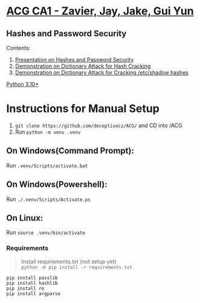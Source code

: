 # [ACG CA1 - Zavier, Jay, Jake, Gui Yun](https://github.com/deceptivecz/ACG)
## Hashes and Password Security


Contents:
1. [Presentation on Hashes and Password Security](https://docs.google.com/presentation/d/1HYUB_dm9PnOGj4p6uIEWgwSh6N6cqAhE-BWyugScz2Q/edit#slide=id.g17963b9726f_0_202)
2. [Demonstration on Dictionary Attack for Hash Cracking](https://github.com/deceptivecz/ACG/tree/main/Demonstration/hashcracker)
3. [Demonstration on Dictionary Attack for Cracking /etc/shadow hashes](https://github.com/deceptivecz/ACG/tree/main/Demonstration/linux%20administration)

[Python 3.10+](https://www.python.org/downloads/release/python-3102/)

# Instructions for Manual Setup
1. `git clone https://github.com/deceptivecz/ACG/` and CD into /ACG
2. Run `python -m venv .venv`
## On Windows(Command Prompt): 
Run `.venv/Scripts/activate.bat`
## On Windows(Powershell):
Run `./.venv/Scripts/Activate.ps`
## On Linux:
Run `source .venv/bin/activate`

### Requirements
> Install requirements.txt (not setup yet)\
> `python -m pip install -r requirements.txt`
```
pip install passlib
pip install hashlib
pip install re
pip install argparse
```
